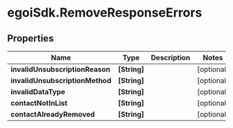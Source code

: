 # egoiSdk.RemoveResponseErrors

## Properties
Name | Type | Description | Notes
------------ | ------------- | ------------- | -------------
**invalidUnsubscriptionReason** | **[String]** |  | [optional] 
**invalidUnsubscriptionMethod** | **[String]** |  | [optional] 
**invalidDataType** | **[String]** |  | [optional] 
**contactNotInList** | **[String]** |  | [optional] 
**contactAlreadyRemoved** | **[String]** |  | [optional] 


